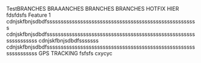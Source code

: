 TestBRANCHES
BRAAANCHES BRANCHES BRANCHES
HOTFIX HIER
fdsfdsfs
Feature 1 cdnjskfbnjsdbdfssssssssssssssssssssssssssssssssssssssssssssssssssssss
cdnjskfbnjsdbdfssssssssssssssssssssssssssssssssssssssssssssssssssssssssssssssss
cdnjskfbnjsdbdfsssssss
cdnjskfbnjsdbdfssssssssssssssssssssssssssssssssssssssssssssssssssssssssssssssss
GPS TRACKING
fsfsfs
cxycyc